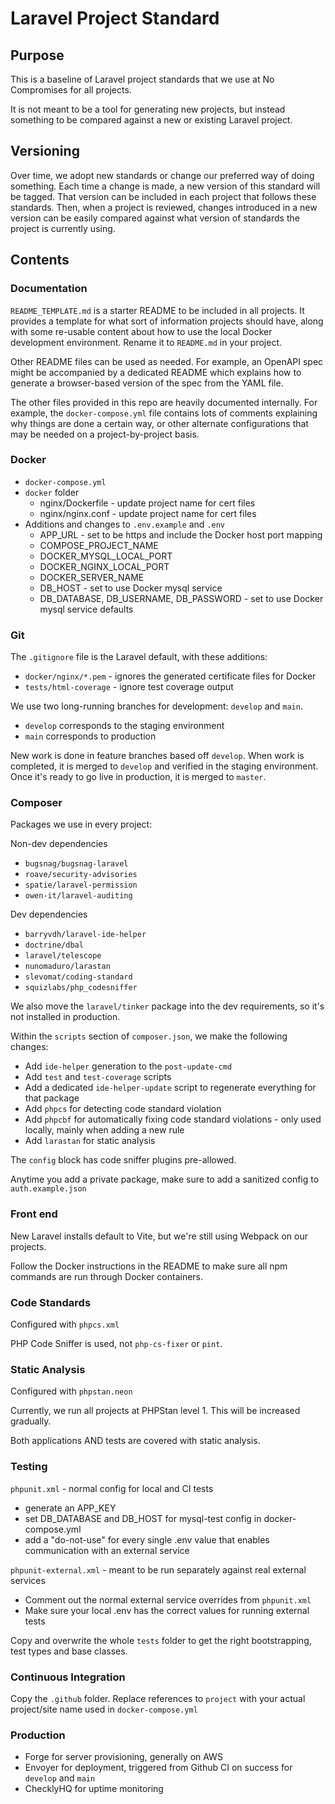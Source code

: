 # Laravel Project Standard

## Purpose

This is a baseline of Laravel project standards that we use at No Compromises for all projects.

It is not meant to be a tool for generating new projects, but instead something to be compared against a new or existing
Laravel project.

## Versioning

Over time, we adopt new standards or change our preferred way of doing something. Each time a change is made, a new version
of this standard will be tagged. That version can be included in each project that follows these standards. Then, when a
project is reviewed, changes introduced in a new version can be easily compared against what version of standards the 
project is currently using.

## Contents

### Documentation

`README_TEMPLATE.md` is a starter README to be included in all projects. It provides a template for
what sort of information projects should have, along with some re-usable content about how to use the local Docker
development environment. Rename it to `README.md` in your project.

Other README files can be used as needed. For example, an OpenAPI spec might be accompanied by a dedicated README which
explains how to generate a browser-based version of the spec from the YAML file.

The other files provided in this repo are heavily documented internally. For example, the `docker-compose.yml` file
contains lots of comments explaining why things are done a certain way, or other alternate configurations that may be
needed on a project-by-project basis.

### Docker

* `docker-compose.yml`
* `docker` folder
  * nginx/Dockerfile - update project name for cert files
  * nginx/nginx.conf - update project name for cert files
* Additions and changes to `.env.example` and `.env`
  * APP_URL - set to be https and include the Docker host port mapping
  * COMPOSE_PROJECT_NAME
  * DOCKER_MYSQL_LOCAL_PORT
  * DOCKER_NGINX_LOCAL_PORT
  * DOCKER_SERVER_NAME
  * DB_HOST - set to use Docker mysql service
  * DB_DATABASE, DB_USERNAME, DB_PASSWORD - set to use Docker mysql service defaults

### Git

The `.gitignore` file is the Laravel default, with these additions:
* `docker/nginx/*.pem` - ignores the generated certificate files for Docker
* `tests/html-coverage` - ignore test coverage output

We use two long-running branches for development: `develop` and `main`.
* `develop` corresponds to the staging environment
* `main` corresponds to production

New work is done in feature branches based off `develop`. When work is completed, it is merged to `develop` and verified
in the staging environment. Once it's ready to go live in production, it is merged to `master`.

### Composer

Packages we use in every project:

Non-dev dependencies
* `bugsnag/bugsnag-laravel`
* `roave/security-advisories`
* `spatie/laravel-permission`
* `owen-it/laravel-auditing`

Dev dependencies
* `barryvdh/laravel-ide-helper`
* `doctrine/dbal`
* `laravel/telescope`
* `nunomaduro/larastan`
* `slevomat/coding-standard`
* `squizlabs/php_codesniffer`

We also move the `laravel/tinker` package into the dev requirements, so it's not installed in production.

Within the `scripts` section of `composer.json`, we make the following changes:
* Add `ide-helper` generation to the `post-update-cmd`
* Add `test` and `test-coverage` scripts
* Add a dedicated `ide-helper-update` script to regenerate everything for that package
* Add `phpcs` for detecting code standard violation
* Add `phpcbf` for automatically fixing code standard violations - only used locally, mainly when adding a new rule
* Add `larastan` for static analysis

The `config` block has code sniffer plugins pre-allowed.

Anytime you add a private package, make sure to add a sanitized config to `auth.example.json`

### Front end

New Laravel installs default to Vite, but we're still using Webpack on our projects.

Follow the Docker instructions in the README to make sure all npm commands are run through Docker containers.

### Code Standards

Configured with `phpcs.xml`

PHP Code Sniffer is used, not `php-cs-fixer` or `pint`.

### Static Analysis

Configured with `phpstan.neon`

Currently, we run all projects at PHPStan level 1. This will be increased gradually.

Both applications AND tests are covered with static analysis.

### Testing

`phpunit.xml` - normal config for local and CI tests
* generate an APP_KEY
* set DB_DATABASE and DB_HOST for mysql-test config in docker-compose.yml
* add a "do-not-use" for every single .env value that enables communication with an external service

`phpunit-external.xml` - meant to be run separately against real external services
* Comment out the normal external service overrides from `phpunit.xml`
* Make sure your local .env has the correct values for running external tests

Copy and overwrite the whole `tests` folder to get the right bootstrapping, test types and base classes.

### Continuous Integration

Copy the `.github` folder. Replace references to `project` with your actual project/site name used in `docker-compose.yml`

### Production

* Forge for server provisioning, generally on AWS
* Envoyer for deployment, triggered from Github CI on success for `develop` and `main`
* ChecklyHQ for uptime monitoring
